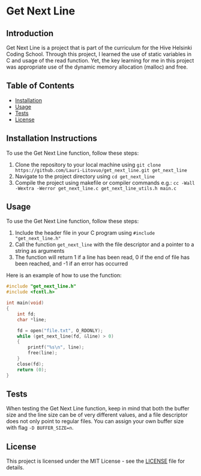 # Get Next Line

## Introduction
Get Next Line is a project that is part of the curriculum for the Hive Helsinki Coding School. Through this project, I learned the use of static variables in C and usage of the read function. Yet, the key learning for me in this project was appropriate use of the dynamic memory allocation (malloc) and free.

## Table of Contents
- [Installation](#installation)
- [Usage](#usage)
- [Tests](#tests)
- [License](#license)

## Installation Instructions
To use the Get Next Line function, follow these steps:
1. Clone the repository to your local machine using `git clone https://github.com/Lauri-Litovuo/get_next_line.git get_next_line`
2. Navigate to the project directory using `cd get_next_line`
3. Compile the project using makefile or compiler commands e.g.: `cc -Wall -Wextra -Werror get_next_line.c get_next_line_utils.h main.c`

## Usage
To use the Get Next Line function, follow these steps:
1. Include the header file in your C program using `#include "get_next_line.h"`
2. Call the function `get_next_line` with the file descriptor and a pointer to a string as arguments
3. The function will return 1 if a line has been read, 0 if the end of file has been reached, and -1 if an error has occurred

Here is an example of how to use the function:
```c
#include "get_next_line.h"
#include <fcntl.h>

int main(void)
{
    int fd;
    char *line;

    fd = open("file.txt", O_RDONLY);
    while (get_next_line(fd, &line) > 0)
    {
        printf("%s\n", line);
        free(line);
    }
    close(fd);
    return (0);
}
```

## Tests
When testing the Get Next Line function, keep in mind that both the buffer size and the line size can be of very different values, and a file descriptor does not only point to regular files. You can assign your own buffer size with flag `-D BUFFER_SIZE=n`.

## License
This project is licensed under the MIT License - see the [LICENSE](LICENSE) file for details.
